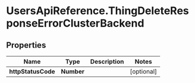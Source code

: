 # UsersApiReference.ThingDeleteResponseErrorClusterBackend

## Properties

Name | Type | Description | Notes
------------ | ------------- | ------------- | -------------
**httpStatusCode** | **Number** |  | [optional] 


